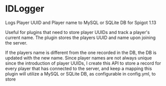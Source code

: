 # IDLogger
Logs Player UUID and Player name to MySQL or SQLite DB for Spigot 1.13

Useful for plugins that need to store player UUIDs and track a player's current name. 
The plugin stores the players UUID and name upon joining the server. 

If the players name is different from the one recorded in the DB, the DB is updated with the new name.
Since player names are not always unique since the introduction of player UUIDs, I create this API to 
store a record for every player that has connected to the server, and keep a mapping 
this plugin will utilize a MySQL or SQLite DB, as configurable in config.yml, to store 

